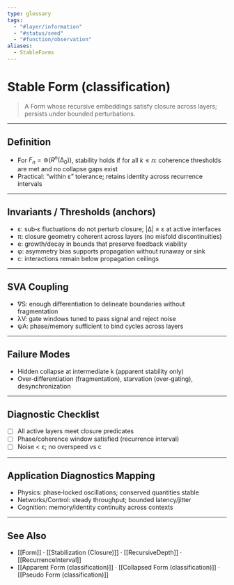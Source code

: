 ```yaml
---
type: glossary
tags:
  - "#layer/information"
  - "#status/seed"
  - "#function/observation"
aliases:
  - StableForms
---
```


# Stable Form (classification)

> A Form whose recursive embeddings satisfy closure across layers; persists under bounded perturbations.

---

## Definition

- For $F_n = ⊚(R^n(∆_0))$, stability holds if for all $k \le n$: coherence thresholds are met and no collapse gaps exist
- Practical: “within ε” tolerance; retains identity across recurrence intervals

---

## Invariants / Thresholds (anchors)

- ε: sub‑ε fluctuations do not perturb closure; |∆| ≥ ε at active interfaces
- π: closure geometry coherent across layers (no misfold discontinuities)
- e: growth/decay in bounds that preserve feedback viability
- φ: asymmetry bias supports propagation without runaway or sink
- c: interactions remain below propagation ceilings

---

## SVA Coupling

- ∇S: enough differentiation to delineate boundaries without fragmentation
- λV: gate windows tuned to pass signal and reject noise
- ψA: phase/memory sufficient to bind cycles across layers

---

## Failure Modes

- Hidden collapse at intermediate k (apparent stability only)
- Over‑differentiation (fragmentation), starvation (over‑gating), desynchronization

---

## Diagnostic Checklist

- [ ] All active layers meet closure predicates
- [ ] Phase/coherence window satisfied (recurrence interval)
- [ ] Noise < ε; no overspeed vs c

---

## Application Diagnostics Mapping

- Physics: phase‑locked oscillations; conserved quantities stable
- Networks/Control: steady throughput; bounded latency/jitter
- Cognition: memory/identity continuity across contexts

---

## See Also

- [[Form]] · [[Stabilization (Closure)]] · [[RecursiveDepth]] · [[RecurrenceInterval]]
- [[Apparent Form (classification)]] · [[Collapsed Form (classification)]] · [[Pseudo Form (classification)]]


